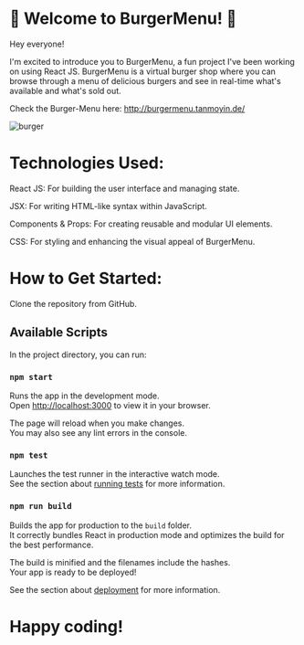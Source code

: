 # 🍔 Welcome to BurgerMenu! 🍔
Hey everyone!

I'm excited to introduce you to BurgerMenu, a fun project I've been working on using React JS. BurgerMenu is a virtual burger shop where you can browse through a menu of delicious burgers and see in real-time what's available and what's sold out.

Check the Burger-Menu here: http://burgermenu.tanmoyin.de/

![burger](https://github.com/user-attachments/assets/7d68e935-58a1-40c4-8216-e7f91fdbff13)

 # Technologies Used:
React JS: For building the user interface and managing state.

JSX: For writing HTML-like syntax within JavaScript.

Components & Props: For creating reusable and modular UI elements.

CSS: For styling and enhancing the visual appeal of BurgerMenu.

# How to Get Started:
Clone the repository from GitHub.

## Available Scripts

In the project directory, you can run:

### `npm start`

Runs the app in the development mode.\
Open [http://localhost:3000](http://localhost:3000) to view it in your browser.

The page will reload when you make changes.\
You may also see any lint errors in the console.

### `npm test`

Launches the test runner in the interactive watch mode.\
See the section about [running tests](https://facebook.github.io/create-react-app/docs/running-tests) for more information.

### `npm run build`

Builds the app for production to the `build` folder.\
It correctly bundles React in production mode and optimizes the build for the best performance.

The build is minified and the filenames include the hashes.\
Your app is ready to be deployed!

See the section about [deployment](https://facebook.github.io/create-react-app/docs/deployment) for more information.


# Happy coding!

